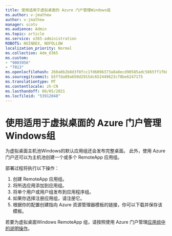 ```yaml
---
title: 使用适用于虚拟桌面的 Azure 门户管理Windows组
ms.author: v-jmathew
author: v-jmathew
manager: scotv
ms.audience: Admin
ms.topic: article
ms.service: o365-administration
ROBOTS: NOINDEX, NOFOLLOW
localization_priority: Normal
ms.collection: Adm_O365
ms.custom:
- "9003956"
- "7013"
ms.openlocfilehash: 260a0b2b8d3f8fcc1fd6096373a8a8ecd90585adc5865ff1fb832870cb62102e
ms.sourcegitcommit: b5f7da89a650d2915dc652449623c78be6247175
ms.translationtype: MT
ms.contentlocale: zh-CN
ms.lasthandoff: 08/05/2021
ms.locfileid: "53912048"
---
```

# <a name="manage-app-groups-by-using-the-azure-portal-for-windows-virtual-desktop"></a>使用适用于虚拟桌面的 Azure 门户管理Windows组

为虚拟桌面主机池Windows的默认应用组还会发布完整桌面。 此外，使用 Azure 门户还可以为主机池创建一个或多个 RemoteApp 应用组。

部署过程将执行以下操作：

1. 创建 RemoteApp 应用组。
2. 将所选应用添加到应用组。
3. 将单个用户或用户组发布到应用程序组。
4. 如果你选择注册应用组，请注册它。
5. 根据你的配置创建指向 Azure 资源管理器模板的链接，你可以下载并保存该模板。

若要为虚拟桌面Windows RemoteApp 组，请按照使用 Azure 门户管理[应用组中的说明操作](https://go.microsoft.com/fwlink/?linkid=2129550)。

